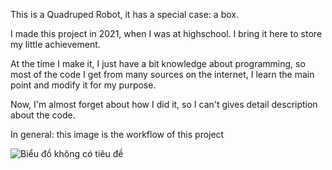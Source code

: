 This is a Quadruped Robot, it has a special case: a box.

I made this project in 2021, when I was at highschool. I bring it here to store my little achievement.

At the time I make it, I just have a bit knowledge about programming, so most of the code I get from many sources on the internet, I learn the main point and modify it for my purpose.

Now, I'm almost forget about how I did it, so I can't gives detail description about the code.

In general: this image is the workflow of this project

  ![Biểu đồ không có tiêu đề](https://github.com/TANIKE/Spider_box/assets/95958015/1f9fd3c7-aded-40da-8f21-11fcf72cf305)

